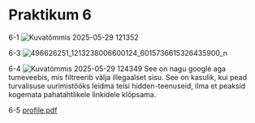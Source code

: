 # Praktikum 6

6-1
![Kuvatõmmis 2025-05-29 121352](https://github.com/user-attachments/assets/0cc89608-429c-4813-885c-8c3c2e054eaf)

6-3
![496626251_1213238006600124_6015736615326435900_n](https://github.com/user-attachments/assets/a72d5244-a3ce-4d3b-8148-bf62ed24c742)

6-4
![Kuvatõmmis 2025-05-29 124349](https://github.com/user-attachments/assets/e9599bf9-cba4-4c24-8c87-a0879602a311)
See on nagu google aga tumeveebis, mis filtreerib välja illegaalset sisu. See on kasulik, kui pead turvalisuse uurimistööks leidma teisi hidden-teenuseid, ilma et peaksid kogemata pahatahtlikele linkidele klõpsama. 

6-5
[profile.pdf](https://github.com/user-attachments/files/20502699/profile.pdf)
